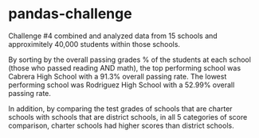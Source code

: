 # pandas-challenge

Challenge #4 combined and analyzed data from 15 schools and approximitely 40,000 students within those schools. 

By sorting by the overall passing grades % of the students at each school (those who passed reading AND math), the top performing school was Cabrera High School with a 91.3% overall passing rate. The lowest performing school was Rodriguez High School with a 52.99% overall passing rate. 

In addition, by comparing the test grades of schools that are charter schools with schools that are district schools, in all 5 categories of score comparison, charter schools had higher scores than district schools. 

